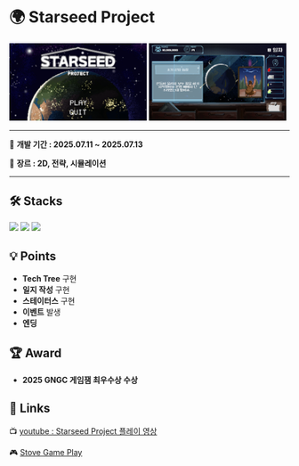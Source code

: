 # 🌍 Starseed Project
<div>
 <img width="49%" src="https://github.com/Team-SeedMoney/StarseedProject/blob/main/TitleScene.png">
 <img width="49%" src="https://github.com/Team-SeedMoney/StarseedProject/blob/main/GameScene.png">
</div>

*** 
📅 **개발 기간 : 2025.07.11 ~ 2025.07.13**
 
📌 **장르 : 2D, 전략, 시뮬레이션**
***

## 🛠 Stacks
![](https://img.shields.io/badge/Windows-0078D6?style=for-the-badge&logo=windows&logoColor=white)
![](https://img.shields.io/badge/Unity-100000?style=for-the-badge&logo=unity&logoColor=white) 
![](https://img.shields.io/badge/C%23-239120?style=for-the-badge&logo=c-sharp&logoColor=white)

## 💡 Points
+ **Tech Tree** 구현
+ **일지 작성** 구현
+ **스테이터스** 구현
+ **이벤트** 발생
+ **엔딩**

## 🏆 Award
+ **2025 GNGC 게임잼 최우수상 수상**

## 🔗 Links
 📺 [youtube : Starseed Project 플레이 영상](https://www.youtube.com/watch?v=3hBcUoEb1M0)

 🎮 [Stove Game Play](https://store.onstove.com/ko/games/5032)
